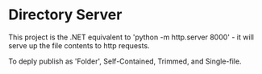 # Directory Server

This project is the .NET equivalent to 'python -m http.server 8000' - it will serve up the file contents to http requests.

To deply publish as 'Folder', Self-Contained, Trimmed, and Single-file.
